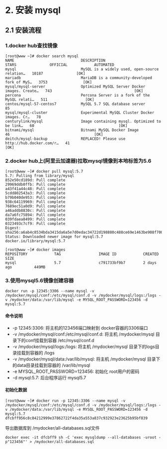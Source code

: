 # 2. 安装 mysql


## 2.1 安装流程
### 1.docker hub查找镜像

```shell script
[root@www ~]# docker search mysql
NAME                              DESCRIPTION                                     STARS               OFFICIAL            AUTOMATED
mysql                             MySQL is a widely used, open-source relation…   10187               [OK]
mariadb                           MariaDB is a community-developed fork of MyS…   3753                [OK]
mysql/mysql-server                Optimized MySQL Server Docker images. Create…   743                                     [OK]
percona                           Percona Server is a fork of the MySQL relati…   511                 [OK]
centos/mysql-57-centos7           MySQL 5.7 SQL database server                   85
mysql/mysql-cluster               Experimental MySQL Cluster Docker images. Cr…   78
centurylink/mysql                 Image containing mysql. Optimized to be link…   60                                      [OK]
bitnami/mysql                     Bitnami MySQL Docker Image                      46                                      [OK]
deitch/mysql-backup               REPLACED! Please use http://hub.docker.com/r…   41                                      [OK]
```


### 2.docker hub上(阿里云加速器)拉取mysql镜像到本地标签为5.6

```shell script
[root@www ~]# docker pull mysql:5.7
5.7: Pulling from library/mysql
852e50cd189d: Pull complete
29969ddb0ffb: Pull complete
a43f41a44c48: Pull complete
5cdd802543a3: Pull complete
b79b040de953: Pull complete
938c64119969: Pull complete
7689ec51a0d9: Pull complete
a46addb8830c: Pull complete
da7a6fc75894: Pull complete
039fdaea8499: Pull complete
0323493c7cf9: Pull complete
Digest: sha256:a6ab4c8534bda3415da6a5e7d0edac34722d198880c488ce69e1463be908f700
Status: Downloaded newer image for mysql:5.7
docker.io/library/mysql:5.7
```

```shell script
[root@www ~]# docker images
REPOSITORY            TAG                 IMAGE ID            CREATED             SIZE
mysql                 5.7                 c791733bf9b7        2 days ago          449MB
```


### 3.使用mysql5.6镜像创建容器

```shell script
docker run -p 12345:3306 --name mysql -v /mydocker/mysql/conf:/etc/mysql/conf.d -v /mydocker/mysql/logs:/logs -v /mydocker/data:/var/lib/mysql -e MYSQL_ROOT_PASSWORD=123456 -d mysql:5.7
```

#### 命令说明
* -p 12345:3306: 将主机的123456端口映射到 docker容器的3306端口
* -v /mydocker/mysql/conf:/etc/mysql/conf.d: 将主机 /mydocker/mysql 目录下的conf挂载到容器 /etc/mysql/conf.d
* -v /mydocker/mysql/logs:/logs: 将主机 /mydocker/mysql 目录下的logs目录挂载到容器的 /logs
* -v /mydocker/mysql/data:/var/lib/mysql: 将主机 /mydocker/mysql 目录下的data目录挂载到容器的 /var/lib/mysql
* -e MYSQL_ROOT_PASSWORD=123456: 初始化 root用户的密码
* -d mysql:5.7: 后台程序运行 mysql5.7


#### 初始化数据

```shell script
[root@www ~]# docker run -p 12345:3306 --name mysql -v /mydocker/mysql/conf:/etc/mysql/conf.d -v /mydocker/mysql/logs:/logs -v /mydocker/data:/var/lib/mysql -e MYSQL_ROOT_PASSWORD=123456 -d mysql:5.7
dfcbff956c8c84212999e37862722f4da35a553a837c932923e23625b95bf839
```

导出数据库到 /mydocker/all-databases.sql文件

```shell script
docker exec -it dfcbff9 sh -C 'exec mysqldump --all-databases -uroot -p"123456"' > /mydocker/all-databases.sql
```
